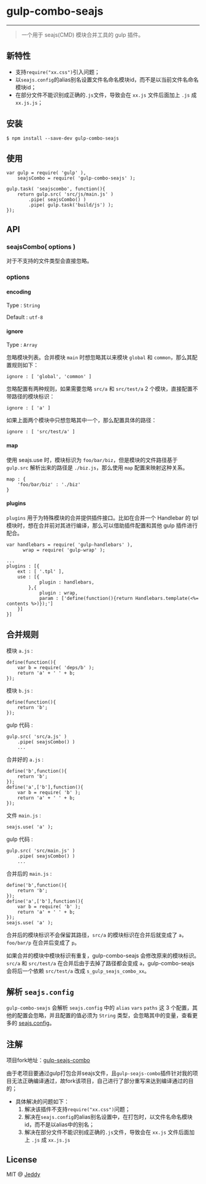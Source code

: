 # gulp-combo-seajs

***
> 一个用于 seajs(CMD) 模块合并工具的 gulp 插件。

## 新特性

* 支持`require("xx.css")`引入问题；
* 以`seajs.config`的alias别名设置文件名命名模块id，而不是以当前文件名命名模块id；
* 在部分文件不能识别成正确的`.js`文件，导致会在 `xx.js` 文件后面加上 `.js` 成 `xx.js.js`；

## 安装

```
$ npm install --save-dev gulp-combo-seajs
```

## 使用

```
var gulp = require( 'gulp' ),
    seajsCombo = require( 'gulp-combo-seajs' );
    
gulp.task( 'seajscombo', function(){
    return gulp.src( 'src/js/main.js' )
        .pipe( seajsCombo() )
        .pipe( gulp.task('build/js') );
}); 
```

## API

### seajsCombo( options )

对于不支持的文件类型会直接忽略。

### options

#### encoding 

Type : `String`

Default : `utf-8`

#### ignore

Type : `Array`

忽略模块列表。合并模块 `main` 时想忽略其以来模块 `global` 和 `common`，那么其配置规则如下：

```
ignore : [ 'global', 'common' ]
```

忽略配置有两种规则，如果需要忽略 `src/a` 和 `src/test/a` 2 个模块，直接配置不带路径的模块标识：

```
ignore : [ 'a' ]
```

如果上面两个模块中只想忽略其中一个，那么配置具体的路径：

```
ignore : [ 'src/test/a' ]
```

#### map

使用 seajs.use 时，模块标识为 `foo/bar/biz`，但是模块的文件路径基于 `gulp.src` 解析出来的路径是 `./biz.js`，那么使用 `map` 配置来映射这种关系。

```
map : {
    'foo/bar/biz' : './biz'
}
```

#### plugins

`plugins` 用于为特殊模块的合并提供插件接口。比如在合并一个 Handlebar 的 tpl 模块时，想在合并前对其进行编译，那么可以借助插件配置和其他 gulp 插件进行配合。

```
var handlebars = require( 'gulp-handlebars' ),
      wrap = require( 'gulp-wrap' );
      
...
plugins : [{
    ext : [ '.tpl' ],
    use : [{
            plugin : handlebars, 
        },{
            plugin : wrap,
            param : ['define(function(){return Handlebars.template(<%= contents %>)});']
    }]
}]
```

## 合并规则

模块 `a.js` :

```
define(function(){
    var b = require( 'deps/b' );
    return 'a' + ' ' + b;
});
```

模块 `b.js` :

```
define(function(){
    return 'b';
});
```

gulp 代码 :

```
gulp.src( 'src/a.js' )
    .pipe( seajsCombo() )
    ...
```

合并好的 `a.js` :

```
define('b',function(){
    return 'b';
});
define('a',['b'],function(){
    var b = require( 'b' );
    return 'a' + ' ' + b;
});
```

文件 `main.js` :

```
seajs.use( 'a' );
```

gulp 代码 : 

```
gulp.src( 'src/main.js' )
    .pipe( seajsCombo() )
    ...
```

合并后的 `main.js` :

```
define('b',function(){
    return 'b';
});
define('a',['b'],function(){
    var b = require( 'b' );
    return 'a' + ' ' + b;
});
seajs.use( 'a' );
```

合并后的模块标识不会保留其路径，`src/a` 的模块标识在合并后就变成了 `a`，`foo/bar/p` 在合并后变成了 `p`。

如果合并的模块中模块标识有重复，gulp-combo-seajs 会修改原来的模块标识。`src/a` 和 `src/test/a` 在合并后由于去掉了路径都会变成 `a`，gulp-combo-seajs 会将后一个依赖 `src/test/a` 改成 `s_gulp_seajs_combo_xx`。

## 解析 `seajs.config`

`gulp-combo-seajs` 会解析 `seajs.config` 中的 `alias` `vars` `paths` 这 3 个配置，其他的配置会忽略，并且配置的值必须为 `String` 类型，会忽略其中的变量，查看更多的 [seajs.config](https://github.com/seajs/seajs/issues/262)。


## 注解
项目fork地址：[gulp-seajs-combo](https://github.com/chenmnkken/gulp-seajs-combo)

由于老项目要通过gulp打包合并seajs文件，且`gulp-seajs-combo`插件针对我的项目无法正确编译通过，故fork该项目，自己进行了部分重写来达到编译通过的目的；

* 具体解决的问题如下：
  1. 解决该插件不支持`require("xx.css")`问题；
  2. 解决在`seajs.config`的alias别名设置中，在打包时，以文件名命名模块id，而不是以alias中的别名；
  3. 解决在部分文件不能识别成正确的`.js`文件，导致会在 `xx.js` 文件后面加上 `.js` 成 `xx.js.js`

## License

MIT @ [Jeddy](https://github.com/Jeddy-2020)